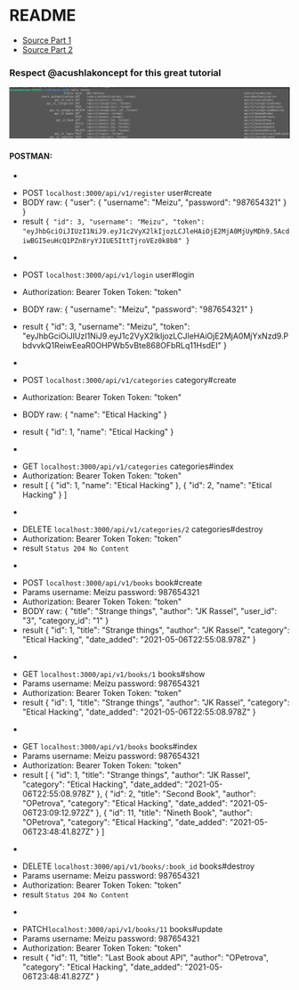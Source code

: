 # README

 - [Source Part 1](https://www.microverse.org/blog/test-driven-development-of-restful-json-api-with-rails)
 - [Source Part 2](https://www.microverse.org/blog/build-a-restful-api-authentication-with-jwt)

 ### Respect @acushlakoncept for this great tutorial

![Routes](./Routes.png)

 #### POSTMAN:

 * 
 - POST `localhost:3000/api/v1/register` user#create
 - BODY raw:
 { 
    "user": {
  "username": "Meizu",
  "password": "987654321"
 }
}
- result  `{
    "id": 3,
    "username": "Meizu",
    "token": "eyJhbGciOiJIUzI1NiJ9.eyJ1c2VyX2lkIjozLCJleHAiOjE2MjA0MjUyMDh9.5AcdiwBGI5euHcQ1PZn8ryYJIUE5IttTjroVEz0k8b8"
}`

 * 
 - POST `localhost:3000/api/v1/login` user#login
 - Authorization: Bearer Token
   Token: "token"
 - BODY raw:
  {
  "username": "Meizu",
  "password": "987654321"
 }

 - result {
    "id": 3,
    "username": "Meizu",
    "token": "eyJhbGciOiJIUzI1NiJ9.eyJ1c2VyX2lkIjozLCJleHAiOjE2MjA0MjYxNzd9.PbdvvkQ1ReiwEeaR0OHPWb5vBte868OFbRLq11HsdEI"
}

* 
- POST `localhost:3000/api/v1/categories` category#create
- Authorization: Bearer Token
   Token: "token"
 - BODY raw:
  {
  "name": "Etical Hacking"
}

 - result {
    "id": 1,
    "name": "Etical Hacking"
}

* 
- GET `localhost:3000/api/v1/categories` categories#index
- Authorization: Bearer Token
   Token: "token"
- result [
    {
        "id": 1,
        "name": "Etical Hacking"
    },
    {
        "id": 2,
        "name": "Etical Hacking"
    }
]

* 
- DELETE `localhost:3000/api/v1/categories/2`  categories#destroy
- Authorization: Bearer Token
   Token: "token"
- result `Status 204 No Content`

* 
- POST `localhost:3000/api/v1/books` book#create
- Params username: Meizu password: 987654321
- Authorization: Bearer Token
   Token: "token"
 - BODY raw:
  {
  "title": "Strange things",
  "author": "JK Rassel",
  "user_id": "3",
  "category_id": "1"
 }
 - result 
 {
    "id": 1,
    "title": "Strange things",
    "author": "JK Rassel",
    "category": "Etical Hacking",
    "date_added": "2021-05-06T22:55:08.978Z"
}

* 
- GET `localhost:3000/api/v1/books/1` books#show
- Params username: Meizu password: 987654321
- Authorization: Bearer Token
   Token: "token"
- result 
{
    "id": 1,
    "title": "Strange things",
    "author": "JK Rassel",
    "category": "Etical Hacking",
    "date_added": "2021-05-06T22:55:08.978Z"
}

* 
- GET `localhost:3000/api/v1/books` books#index
- Params username: Meizu password: 987654321
- Authorization: Bearer Token
   Token: "token"
- result [
    {
        "id": 1,
        "title": "Strange things",
        "author": "JK Rassel",
        "category": "Etical Hacking",
        "date_added": "2021-05-06T22:55:08.978Z"
    },
    {
        "id": 2,
        "title": "Second Book",
        "author": "OPetrova",
        "category": "Etical Hacking",
        "date_added": "2021-05-06T23:09:12.972Z"
    },
    {
        "id": 11,
        "title": "Nineth Book",
        "author": "OPetrova",
        "category": "Etical Hacking",
        "date_added": "2021-05-06T23:48:41.827Z"
    }
]

* 
- DELETE `localhost:3000/api/v1/books/:book_id` books#destroy
- Params username: Meizu password: 987654321
- Authorization: Bearer Token
   Token: "token"
- result `Status 204 No Content`

* 
- PATCH`localhost:3000/api/v1/books/11` books#update
- Params username: Meizu password: 987654321
- Authorization: Bearer Token
   Token: "token"
- result {
        "id": 11,
        "title": "Last Book about API",
        "author": "OPetrova",
        "category": "Etical Hacking",
        "date_added": "2021-05-06T23:48:41.827Z"
    }

